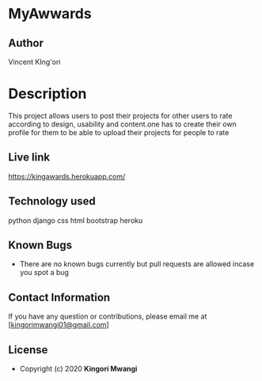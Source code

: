 # MyAwwards

## Author  
  
Vincent KIng'ori
  
# Description  
This project allows users to post their projects for other users to rate according to design, usability and content.one has to create their own profile for them to be able to upload their projects for people to rate
  
 ## Live link
  https://kingawards.herokuapp.com/
## Technology used  
  
 python
 django
 css
 html
 bootstrap
 heroku
  
  
## Known Bugs  
* There are no known bugs currently but pull requests are allowed incase you spot a bug  
  
## Contact Information   
If you have any question or contributions, please email me at [kingorimwangi01@gmail.com]  
  
## License  
* Copyright (c) 2020 **Kingori Mwangi**


